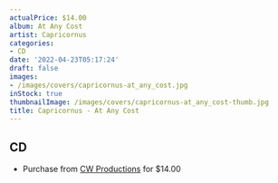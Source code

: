```yaml
---
actualPrice: $14.00
album: At Any Cost
artist: Capricornus
categories:
- CD
date: '2022-04-23T05:17:24'
draft: false
images:
- /images/covers/capricornus-at_any_cost.jpg
inStock: true
thumbnailImage: /images/covers/capricornus-at_any_cost-thumb.jpg
title: Capricornus - At Any Cost
---
```


## CD
* Purchase from [CW Productions](https://shop.cwproductions.net/products/capricornus-at-any-cost-cd) for $14.00
